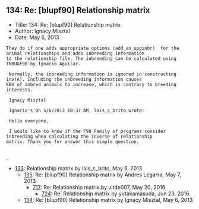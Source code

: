 ## 134: Re: [blupf90] Relationship matrix

- Title: 134: Re: [blupf90] Relationship matrix
- Author: Ignacy Misztal
- Date: May 6, 2013
```
They do if one adds appropriate options (add_an_upginbr)  for the animal relationships and adds inbreeding information
to the relationship file. The inbreeding can be calculated using INBUGF90 by Ignacio Aguilar.

 Normally, the inbreeding information is ignored in constructing inv(A). Including the inbreeding information causes
EBV of inbred animals to increase, which is contrary to breeding interests.
  
 Ignacy Misztal

 Ignacio's On 5/6/2013 10:37 AM, lais_c_brito wrote:

 Hello everyone,

 I would like to know if the F90 Family of programs consider inbreeding when calculating the inverse of relationship
matrix. Thank you for answer this simple question.


_

```

- [133](0133.md): Relationship matrix by lais_c_brito, May 6, 2013
    - [135](0135.md): Re: [blupf90] Relationship matrix by Andres Legarra, May 7, 2013
        - [717](0717.md): Re: Relationship matrix by uitde007, May 20, 2016
            - [724](0724.md): Re: Relationship matrix by yutakamasuda, Jun 23, 2016
    - [134](0134.md): Re: [blupf90] Relationship matrix by Ignacy Misztal, May 6, 2013

